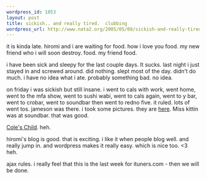 ```yaml
--- 
wordpress_id: 1053
layout: post
title: sickish.. and really tired.  clubbing
wordpress_url: http://www.nata2.org/2005/05/08/sickish-and-really-tired/
---
```

it is kinda late. hiromi and i are waiting for food. how i love you food. my new friend who i will soon destroy. food. my friend food. 

i have been sick and sleepy for the last couple days. It sucks. last night i just stayed in and screwed around. did nothing. slept most of the day. didn't do much. i have no idea what i ate. probably something bad. no idea. 

on friday i was sickish but still insane. i went to cals with work, went home, went to the mfa show, went to sushi wabi, went to cals again, went to y bar, went to crobar, went to soundbar then went to redno five. it ruled. lots of went tos. jameson was there. i took some pictures. they are <a href="http://nata2.info/?path=pictures%2Fevents%2F2005%3A05%3A06_MFA_Show_Miss_Kittin">here</a>. Miss kittin was at soundbar. that was good. 

<a href="http://nata2.info/?path=pictures%2Fevents%2F2005%3A05%3A06_MFA_Show_Miss_Kittin&img=IMG_3635.jpg">Cole's Child</a>. heh. 

hiromi's blog is good. that is exciting. i like it when people blog well. and really jump in. and wordpress makes it really easy. which is nice too. <3 heh. 

ajax rules. i really feel that this is the last week for ituners.com - then we will be done. 
